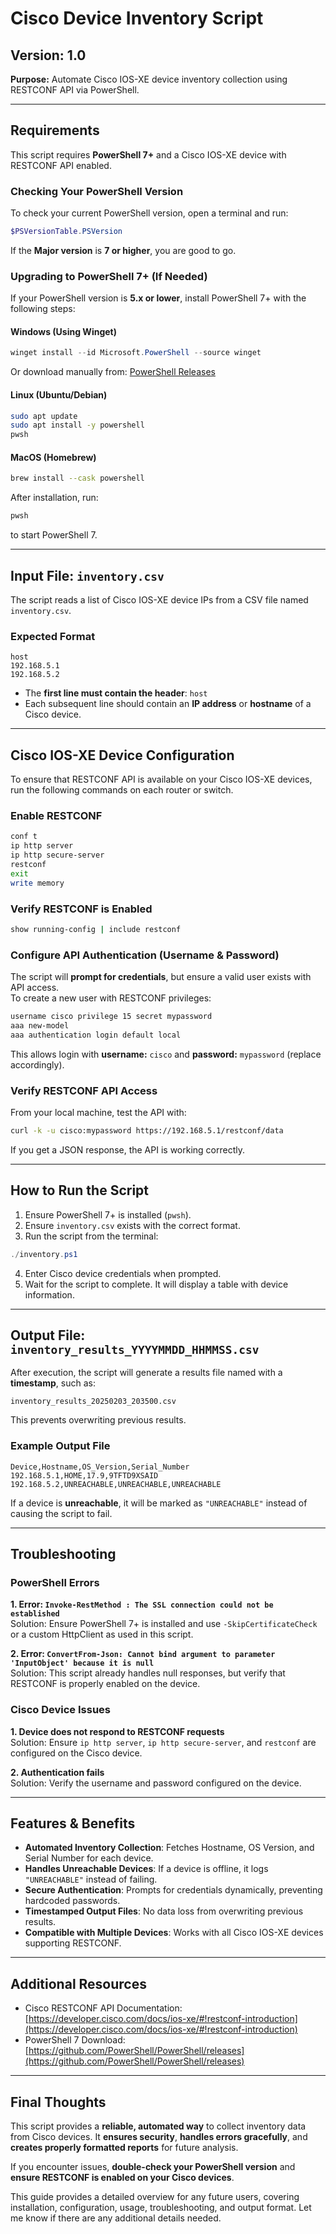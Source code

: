 # Cisco Device Inventory Script

## Version: 1.0
**Purpose:** Automate Cisco IOS-XE device inventory collection using RESTCONF API via PowerShell.

---

## Requirements
This script requires **PowerShell 7+** and a Cisco IOS-XE device with RESTCONF API enabled.

### Checking Your PowerShell Version
To check your current PowerShell version, open a terminal and run:
```powershell
$PSVersionTable.PSVersion
```
If the **Major version** is **7 or higher**, you are good to go.

### Upgrading to PowerShell 7+ (If Needed)
If your PowerShell version is **5.x or lower**, install PowerShell 7+ with the following steps:

#### Windows (Using Winget)
```powershell
winget install --id Microsoft.PowerShell --source winget
```
Or download manually from:
[PowerShell Releases](https://github.com/PowerShell/PowerShell/releases)

#### Linux (Ubuntu/Debian)
```bash
sudo apt update
sudo apt install -y powershell
pwsh
```
#### MacOS (Homebrew)
```bash
brew install --cask powershell
```
After installation, run:
```powershell
pwsh
```
to start PowerShell 7.

---

## Input File: `inventory.csv`
The script reads a list of Cisco IOS-XE device IPs from a CSV file named `inventory.csv`.

### Expected Format
```csv
host
192.168.5.1
192.168.5.2
```
- The **first line must contain the header**: `host`
- Each subsequent line should contain an **IP address** or **hostname** of a Cisco device.

---

## Cisco IOS-XE Device Configuration
To ensure that RESTCONF API is available on your Cisco IOS-XE devices, run the following commands on each router or switch.

### Enable RESTCONF
```bash
conf t
ip http server
ip http secure-server
restconf
exit
write memory
```

### Verify RESTCONF is Enabled
```bash
show running-config | include restconf
```

### Configure API Authentication (Username & Password)
The script will **prompt for credentials**, but ensure a valid user exists with API access.  
To create a new user with RESTCONF privileges:
```bash
username cisco privilege 15 secret mypassword
aaa new-model
aaa authentication login default local
```
This allows login with **username:** `cisco` and **password:** `mypassword` (replace accordingly).

### Verify RESTCONF API Access
From your local machine, test the API with:
```bash
curl -k -u cisco:mypassword https://192.168.5.1/restconf/data
```
If you get a JSON response, the API is working correctly.

---

## How to Run the Script
1. Ensure PowerShell 7+ is installed (`pwsh`).  
2. Ensure `inventory.csv` exists with the correct format.  
3. Run the script from the terminal:
```powershell
./inventory.ps1
```
4. Enter Cisco device credentials when prompted.  
5. Wait for the script to complete. It will display a table with device information.

---

## Output File: `inventory_results_YYYYMMDD_HHMMSS.csv`
After execution, the script will generate a results file named with a **timestamp**, such as:
```
inventory_results_20250203_203500.csv
```
This prevents overwriting previous results.

### Example Output File
```csv
Device,Hostname,OS_Version,Serial_Number
192.168.5.1,HOME,17.9,9TFTD9XSAID
192.168.5.2,UNREACHABLE,UNREACHABLE,UNREACHABLE
```
If a device is **unreachable**, it will be marked as `"UNREACHABLE"` instead of causing the script to fail.

---

## Troubleshooting
### PowerShell Errors
**1. Error: `Invoke-RestMethod : The SSL connection could not be established`**  
Solution: Ensure PowerShell 7+ is installed and use `-SkipCertificateCheck` or a custom HttpClient as used in this script.

**2. Error: `ConvertFrom-Json: Cannot bind argument to parameter 'InputObject' because it is null`**  
Solution: This script already handles null responses, but verify that RESTCONF is properly enabled on the device.

### Cisco Device Issues
**1. Device does not respond to RESTCONF requests**  
Solution: Ensure `ip http server`, `ip http secure-server`, and `restconf` are configured on the Cisco device.

**2. Authentication fails**  
Solution: Verify the username and password configured on the device.

---

## Features & Benefits
- **Automated Inventory Collection**: Fetches Hostname, OS Version, and Serial Number for each device.  
- **Handles Unreachable Devices**: If a device is offline, it logs `"UNREACHABLE"` instead of failing.  
- **Secure Authentication**: Prompts for credentials dynamically, preventing hardcoded passwords.  
- **Timestamped Output Files**: No data loss from overwriting previous results.  
- **Compatible with Multiple Devices**: Works with all Cisco IOS-XE devices supporting RESTCONF.

---

## Additional Resources
- Cisco RESTCONF API Documentation:  
  [https://developer.cisco.com/docs/ios-xe/#!restconf-introduction](https://developer.cisco.com/docs/ios-xe/#!restconf-introduction)  
- PowerShell 7 Download:  
  [https://github.com/PowerShell/PowerShell/releases](https://github.com/PowerShell/PowerShell/releases)  

---

## Final Thoughts
This script provides a **reliable, automated way** to collect inventory data from Cisco devices. It **ensures security**, **handles errors gracefully**, and **creates properly formatted reports** for future analysis.

If you encounter issues, **double-check your PowerShell version** and **ensure RESTCONF is enabled on your Cisco devices**.

This guide provides a detailed overview for any future users, covering installation, configuration, usage, troubleshooting, and output format. Let me know if there are any additional details needed.

